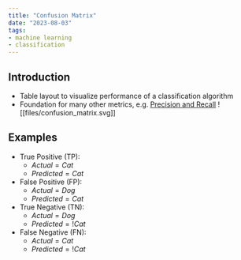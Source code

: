 ```yaml
---
title: "Confusion Matrix"
date: "2023-08-03"
tags:
- machine learning
- classification
---
```


## Introduction

- Table layout to visualize performance of a classification algorithm
- Foundation for many other metrics, e.g. [Precision and Recall](notes/Precision%20and%20Recall.md)
![[files/confusion_matrix.svg]]

## Examples

- True Positive (TP):
	- $Actual = Cat$
	- $Predicted = Cat$
- False Positive (FP):
	- $Actual = Dog$
	- $Predicted = Cat$
- True Negative (TN):
	- $Actual = Dog$
	- $Predicted = !Cat$
- False Negative (FN):
	- $Actual = Cat$
	- $Predicted = !Cat$
